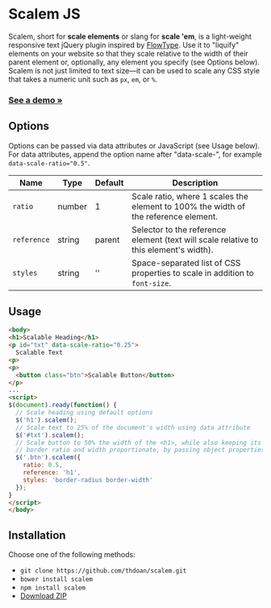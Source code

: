 # Scalem JS

Scalem, short for __scale elements__ or slang for __scale 'em__, is a light-weight responsive text jQuery plugin inspired by [FlowType](http://simplefocus.com/flowtype/). Use it to "liquify" elements on your website so that they scale relative to the width of their parent element or, optionally, any element you specify (see Options below). Scalem is not just limited to text size&mdash;it can be used to scale any CSS style that takes a numeric unit such as `px`, `em`, or `%`.

### [See a demo &raquo;](http://thdoan.github.io/scalem/demo.html)

## Options

Options can be passed via data attributes or JavaScript (see Usage below). For data attributes, append the option name after "data-scale-", for example `data-scale-ratio="0.5"`.

Name        | Type   | Default | Description
----------- | ------ | ------- | -----------
`ratio`     | number | 1       | Scale ratio, where 1 scales the element to 100% the width of the reference element.
`reference` | string | parent  | Selector to the reference element (text will scale relative to this element's width).
`styles`    | string | ''      | Space-separated list of CSS properties to scale in addition to `font-size`.


## Usage

```html
<body>
<h1>Scalable Heading</h1>
<p id="txt" data-scale-ratio="0.25">
  Scalable Text
<p>
<p>
  <button class="btn">Scalable Button</button>
</p>
...
<script>
$(document).ready(function() {
  // Scale heading using default options
  $('h1').scalem();
  // Scale text to 25% of the document's width using data attribute
  $('#txt').scalem();
  // Scale button to 50% the width of the <h1>, while also keeping its
  // border ratio and width proportionate, by passing object properties
  $('.btn').scalem({
    ratio: 0.5,
    reference: 'h1',
    styles: 'border-radius border-width'
  });
}
</script>
</body>
```

## Installation

Choose one of the following methods:

- `git clone https://github.com/thdoan/scalem.git`
- `bower install scalem`
- `npm install scalem`
- [Download ZIP](https://github.com/thdoan/scalem/archive/master.zip)